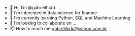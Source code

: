 - 👋 Hi, I’m @gabrielhidd
- 👀 I’m interested in data science for finance
- 🌱 I’m currently learning Python, SQL and Machine Learning
- 💞️ I’m looking to collaborate on ...
- 📫 How to reach me gabrielhidd@yahoo.com.br

<!---
gabrielhidd/gabrielhidd is a ✨ special ✨ repository because its `README.md` (this file) appears on your GitHub profile.
You can click the Preview link to take a look at your changes.
--->
